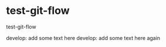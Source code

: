 test-git-flow
=============

test-git-flow

develop: add some text here
develop: add some text here again
